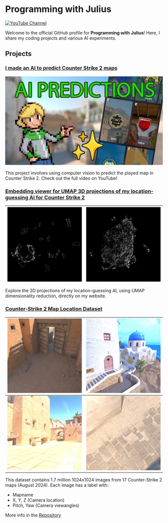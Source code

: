 # Programming with Julius

[![YouTube Channel](https://img.shields.io/badge/YouTube-Programming%20with%20Julius-red?style=flat-square&logo=youtube&link=https://www.youtube.com/@ProgrammingWithJulius)](https://www.youtube.com/@ProgrammingWithJulius)

Welcome to the official GitHub profile for **Programming with Julius**! Here, I share my coding projects and various AI experiments.

## Projects

### [I made an AI to predict Counter Strike 2 maps](https://www.youtube.com/watch?v=RmUy7bBO_dE)
![Counter Strike 2 AI Project](./images/cs2_map_predictor.png)

This project involves using computer vision to predict the played map in Counter Strike 2. Check out the full video on YouTube!

### [Embedding viewer for UMAP 3D projections of my location-guessing AI for Counter Strike 2](https://cstrike.win/)
| ![Multihead Embeddings](./images/multihead-preview.png) | ![Default Embeddings](./images/default-preview.png) |
| --- | --- |

Explore the 3D projections of my location-guessing AI, using UMAP dimensionality reduction, directly on my website.

### [Counter-Strike 2 Map Location Dataset](https://github.com/Programming-with-Julius/CounterStrike2MapLocationDataset)
| ![de_dust2](./images/de_dust2%20-542%202042%20108%2032%20293%20-0.558505%205.113815.jpg) | ![de_thera](./images/de_thera%20601%20-864%20329%2012%20320%20-0.209440%205.585054.jpg) |
| --- | --- |
| ![de_anubis](./images/de_anubis%2018%20-1409%2032%20-4%2029%200.069813%200.506145.jpg) | ![de_dust2](./images/de_dust2%205%20-522%20105%2082%2053%20-1.431170%200.925025.jpg) |


This dataset contains 1.7 million 1024x1024 images from 17 Counter-Strike 2 maps (August 2024). Each image has a label with:
- Mapname
- X, Y, Z (Camera location)
- Pitch, Yaw (Camera viewangles)

More info in the [Repository](https://github.com/Programming-with-Julius/CounterStrike2MapLocationDataset)

